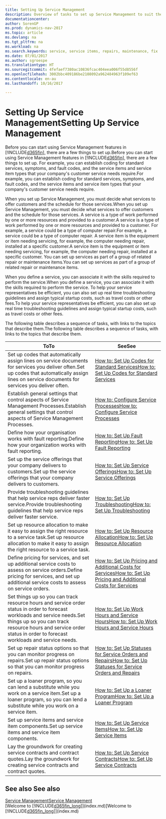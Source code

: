 ```yaml
---
title: Setting Up Service Management
description: Overview of tasks to set up Service Management to suit the way that your organisations manages its services.
documentationcenter: 
author: SorenGP
ms.prod: dynamics-nav-2017
ms.topic: article
ms.devlang: na
ms.tgt_pltfrm: na
ms.workload: na
ms.search.keywords: service, service items, repairs, maintenance, fix
ms.date: 07/01/2017
ms.author: sgroespe
ms.translationtype: HT
ms.sourcegitcommit: 4fefaef7380ac10836fcac404eea006f55d8556f
ms.openlocfilehash: 3002bbc409186be2108092a962484963f109ef63
ms.contentlocale: en-au
ms.lasthandoff: 10/16/2017

---
```


# <a name="setting-up-service-management"></a><span data-ttu-id="e0d9f-103">Setting Up Service Management</span><span class="sxs-lookup"><span data-stu-id="e0d9f-103">Setting Up Service Management</span></span>
<span data-ttu-id="e0d9f-104">Before you can start using Service Management features in [!INCLUDE[d365fin](includes/d365fin_md.md)], there are a few things to set up.</span><span class="sxs-lookup"><span data-stu-id="e0d9f-104">Before you can start using Service Management features in [!INCLUDE[d365fin](includes/d365fin_md.md)], there are a few things to set up.</span></span> <span data-ttu-id="e0d9f-105">For example, you can establish coding for standard services, symptoms, and fault codes, and the service items and service item types that your company's customer service needs require.</span><span class="sxs-lookup"><span data-stu-id="e0d9f-105">For example, you can establish coding for standard services, symptoms, and fault codes, and the service items and service item types that your company's customer service needs require.</span></span>  

<span data-ttu-id="e0d9f-106">When you set up Service Management, you must decide what services to offer customers and the schedule for those services.</span><span class="sxs-lookup"><span data-stu-id="e0d9f-106">When you set up Service Management, you must decide what services to offer customers and the schedule for those services.</span></span> <span data-ttu-id="e0d9f-107">A service is a type of work performed by one or more resources and provided to a customer.</span><span class="sxs-lookup"><span data-stu-id="e0d9f-107">A service is a type of work performed by one or more resources and provided to a customer.</span></span> <span data-ttu-id="e0d9f-108">For example, a service could be a type of computer repair.</span><span class="sxs-lookup"><span data-stu-id="e0d9f-108">For example, a service could be a type of computer repair.</span></span> <span data-ttu-id="e0d9f-109">A service item is the equipment or item needing servicing, for example, the computer needing repair, installed at a specific customer.</span><span class="sxs-lookup"><span data-stu-id="e0d9f-109">A service item is the equipment or item needing servicing, for example, the computer needing repair, installed at a specific customer.</span></span> <span data-ttu-id="e0d9f-110">You can set up services as part of a group of related repair or maintenance items.</span><span class="sxs-lookup"><span data-stu-id="e0d9f-110">You can set up services as part of a group of related repair or maintenance items.</span></span>  
  
<span data-ttu-id="e0d9f-111">When you define a service, you can associate it with the skills required to perform the service.</span><span class="sxs-lookup"><span data-stu-id="e0d9f-111">When you define a service, you can associate it with the skills required to perform the service.</span></span> <span data-ttu-id="e0d9f-112">To help your service representatives be efficient, you can also set up real time troubleshooting guidelines and assign typical startup costs, such as travel costs or other fees.</span><span class="sxs-lookup"><span data-stu-id="e0d9f-112">To help your service representatives be efficient, you can also set up real time troubleshooting guidelines and assign typical startup costs, such as travel costs or other fees.</span></span>  

<span data-ttu-id="e0d9f-113">The following table describes a sequence of tasks, with links to the topics that describe them.</span><span class="sxs-lookup"><span data-stu-id="e0d9f-113">The following table describes a sequence of tasks, with links to the topics that describe them.</span></span>  
  
| <span data-ttu-id="e0d9f-114">To</span><span class="sxs-lookup"><span data-stu-id="e0d9f-114">To</span></span> | <span data-ttu-id="e0d9f-115">See</span><span class="sxs-lookup"><span data-stu-id="e0d9f-115">See</span></span> |
| --- | --- |
| <span data-ttu-id="e0d9f-116">Set up codes that automatically assign lines on service documents for services you deliver often.</span><span class="sxs-lookup"><span data-stu-id="e0d9f-116">Set up codes that automatically assign lines on service documents for services you deliver often.</span></span> |[<span data-ttu-id="e0d9f-117">How to: Set Up Codes for Standard Services</span><span class="sxs-lookup"><span data-stu-id="e0d9f-117">How to: Set Up Codes for Standard Services</span></span>](service-how-setup-service-coding.md)|
| <span data-ttu-id="e0d9f-118">Establish general settings that control aspects of Service Management Processes.</span><span class="sxs-lookup"><span data-stu-id="e0d9f-118">Establish general settings that control aspects of Service Management Processes.</span></span>|[<span data-ttu-id="e0d9f-119">How to: Configure Service Processes</span><span class="sxs-lookup"><span data-stu-id="e0d9f-119">How to: Configure Service Processes</span></span>](service-setup-service-processes.md)|
| <span data-ttu-id="e0d9f-120">Define how your organisation works with fault reporting.</span><span class="sxs-lookup"><span data-stu-id="e0d9f-120">Define how your organization works with fault reporting.</span></span> |[<span data-ttu-id="e0d9f-121">How to: Set Up Fault Reporting</span><span class="sxs-lookup"><span data-stu-id="e0d9f-121">How to: Set Up Fault Reporting</span></span>](service-how-setup-fault-reporting.md) |
| <span data-ttu-id="e0d9f-122">Set up the service offerings that your company delivers to customers.</span><span class="sxs-lookup"><span data-stu-id="e0d9f-122">Set up the service offerings that your company delivers to customers.</span></span>|[<span data-ttu-id="e0d9f-123">How to: Set Up Service Offerings</span><span class="sxs-lookup"><span data-stu-id="e0d9f-123">How to: Set Up Service Offerings</span></span>](service-how-setup-service-offerings.md)|
| <span data-ttu-id="e0d9f-124">Provide troubleshooting guidelines that help service reps deliver faster service.</span><span class="sxs-lookup"><span data-stu-id="e0d9f-124">Provide troubleshooting guidelines that help service reps deliver faster service.</span></span> |[<span data-ttu-id="e0d9f-125">How to: Set Up Troubleshooting</span><span class="sxs-lookup"><span data-stu-id="e0d9f-125">How to: Set Up Troubleshooting</span></span>](service-how-setup-troubleshooting.md) |
| <span data-ttu-id="e0d9f-126">Set up resource allocation to make it easy to assign the right resource to a service task.</span><span class="sxs-lookup"><span data-stu-id="e0d9f-126">Set up resource allocation to make it easy to assign the right resource to a service task.</span></span> |[<span data-ttu-id="e0d9f-127">How to: Set Up Resource Allocation</span><span class="sxs-lookup"><span data-stu-id="e0d9f-127">How to: Set Up Resource Allocation</span></span>](service-how-setup-resource-allocation.md) |
| <span data-ttu-id="e0d9f-128">Define pricing for services, and set up additional service costs to assess on service orders.</span><span class="sxs-lookup"><span data-stu-id="e0d9f-128">Define pricing for services, and set up additional service costs to assess on service orders.</span></span> |[<span data-ttu-id="e0d9f-129">How to: Set Up Pricing and Additional Costs for Services</span><span class="sxs-lookup"><span data-stu-id="e0d9f-129">How to: Set Up Pricing and Additional Costs for Services</span></span>](service-how-setup-service-costs-pricing.md)|
| <span data-ttu-id="e0d9f-130">Set things up so you can track resource hours and service order status in order to forecast workloads and service needs.</span><span class="sxs-lookup"><span data-stu-id="e0d9f-130">Set things up so you can track resource hours and service order status in order to forecast workloads and service needs.</span></span>|[<span data-ttu-id="e0d9f-131">How to: Set Up Work Hours and Service Hours</span><span class="sxs-lookup"><span data-stu-id="e0d9f-131">How to: Set Up Work Hours and Service Hours</span></span>](service-how-setup-work-service-hours.md)|
| <span data-ttu-id="e0d9f-132">Set up repair status options so that you can monitor progress on repairs.</span><span class="sxs-lookup"><span data-stu-id="e0d9f-132">Set up repair status options so that you can monitor progress on repairs.</span></span> | [<span data-ttu-id="e0d9f-133">How to: Set Up Statuses for Service Orders and Repairs</span><span class="sxs-lookup"><span data-stu-id="e0d9f-133">How to: Set Up Statuses for Service Orders and Repairs</span></span>](service-order-repair-status.md)|
| <span data-ttu-id="e0d9f-134">Set up a loaner program, so you can lend a substitute while you work on a service item.</span><span class="sxs-lookup"><span data-stu-id="e0d9f-134">Set up a loaner program, so you can lend a substitute while you work on a service item.</span></span> |[<span data-ttu-id="e0d9f-135">How to: Set Up a Loaner Program</span><span class="sxs-lookup"><span data-stu-id="e0d9f-135">How to: Set Up a Loaner Program</span></span>](service-how-setup-loaner-program.md) |
| <span data-ttu-id="e0d9f-136">Set up service items and service item components.</span><span class="sxs-lookup"><span data-stu-id="e0d9f-136">Set up service items and service item components.</span></span> |[<span data-ttu-id="e0d9f-137">How to: Set Up Service Items</span><span class="sxs-lookup"><span data-stu-id="e0d9f-137">How to: Set Up Service Items</span></span>](service-how-setup-service-items.md) |
| <span data-ttu-id="e0d9f-138">Lay the groundwork for creating service contracts and contract quotes.</span><span class="sxs-lookup"><span data-stu-id="e0d9f-138">Lay the groundwork for creating service contracts and contract quotes.</span></span> |[<span data-ttu-id="e0d9f-139">How to: Set Up Service Contracts</span><span class="sxs-lookup"><span data-stu-id="e0d9f-139">How to: Set Up Service Contracts</span></span>](service-how-setup-service-contracts.md) |

## <a name="see-also"></a><span data-ttu-id="e0d9f-140">See also </span><span class="sxs-lookup"><span data-stu-id="e0d9f-140">See also</span></span>
[<span data-ttu-id="e0d9f-141">Service Management</span><span class="sxs-lookup"><span data-stu-id="e0d9f-141">Service Management</span></span>](service-service.md)  
<span data-ttu-id="e0d9f-142">[Welcome to [!INCLUDE[d365fin_long](includes/d365fin_long_md.md)]](index.md)</span><span class="sxs-lookup"><span data-stu-id="e0d9f-142">[Welcome to [!INCLUDE[d365fin_long](includes/d365fin_long_md.md)]](index.md)</span></span>  


